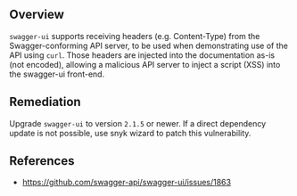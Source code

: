 ## Overview
`swagger-ui` supports receiving headers (e.g. Content-Type) from the Swagger-conforming API server, to be used when demonstrating use of the API using `curl`. Those headers are injected into the documentation as-is (not encoded), allowing a malicious API server to inject a script (XSS) into the swagger-ui front-end.

## Remediation
Upgrade `swagger-ui` to version `2.1.5` or newer.
If a direct dependency update is not possible, use snyk wizard to patch this vulnerability.

## References
- https://github.com/swagger-api/swagger-ui/issues/1863
